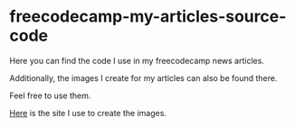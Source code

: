# freecodecamp-my-articles-source-code

Here you can find the code I use in my freecodecamp news articles. 

Additionally, the images I create for my articles can also be found there. 

Feel free to use them. 

[Here](https://ray.so/) is the site I use to create the images.

